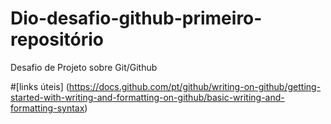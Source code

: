 # Dio-desafio-github-primeiro-repositório
Desafio de Projeto sobre Git/Github

#[links úteis] (https://docs.github.com/pt/github/writing-on-github/getting-started-with-writing-and-formatting-on-github/basic-writing-and-formatting-syntax)
